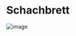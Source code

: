 # Schachbrett

![image](https://github.com/oleeey/chess-board/assets/117094162/4196b510-5e83-4b3b-be19-b72335582e03)

 
